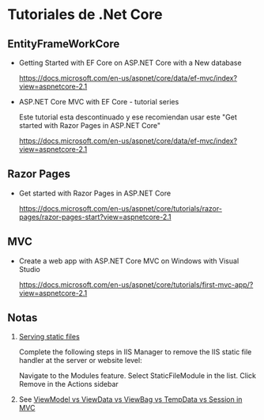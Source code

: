 # Tutoriales de .Net Core

## EntityFrameWorkCore

- Getting Started with EF Core on ASP.NET Core with a New database

  <https://docs.microsoft.com/en-us/aspnet/core/data/ef-mvc/index?view=aspnetcore-2.1>

- ASP.NET Core MVC with EF Core - tutorial series

  Este tutorial esta descontinuado y ese recomiendan usar este "Get started with Razor Pages in ASP.NET Core"

  <https://docs.microsoft.com/en-us/aspnet/core/data/ef-mvc/index?view=aspnetcore-2.1>

## Razor Pages

- Get started with Razor Pages in ASP.NET Core

    <https://docs.microsoft.com/en-us/aspnet/core/tutorials/razor-pages/razor-pages-start?view=aspnetcore-2.1>

## MVC

- Create a web app with ASP.NET Core MVC on Windows with Visual Studio

    <https://docs.microsoft.com/en-us/aspnet/core/tutorials/first-mvc-app/?view=aspnetcore-2.1>

## Notas

1. [Serving static files](https://docs.microsoft.com/en-us/aspnet/core/fundamentals/static-files?view=aspnetcore-2.1&tabs=aspnetcore2x)

    Complete the following steps in IIS Manager to remove the IIS static file handler at the server or website level:

    Navigate to the Modules feature.
    Select StaticFileModule in the list.
    Click Remove in the Actions sidebar

2. See [ViewModel vs ViewData vs ViewBag vs TempData vs Session in MVC](http://www.mytecbits.com/microsoft/dot-net/viewmodel-viewdata-viewbag-tempdata-mvc)